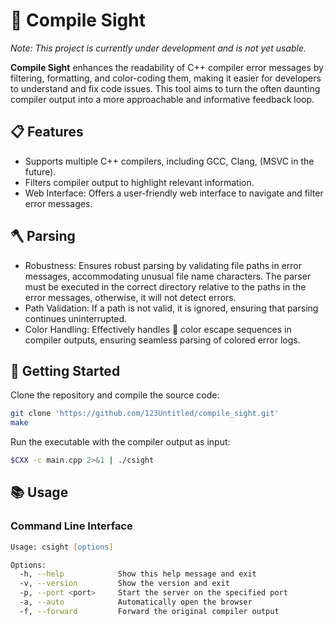 # 🔭 Compile Sight

*Note: This project is currently under development and is not yet usable.*

**Compile Sight** enhances the readability of C++ compiler error messages by filtering, formatting, and color-coding them, making it easier for developers to understand and fix code issues. This tool aims to turn the often daunting compiler output into a more approachable and informative feedback loop.

## 📋 Features

- Supports multiple C++ compilers, including GCC, Clang, (MSVC in the future).
- Filters compiler output to highlight relevant information.
- Web Interface: Offers a user-friendly web interface to navigate and filter error messages.


## 🪓 Parsing

- Robustness: Ensures robust parsing by validating file paths in error messages, accommodating unusual file name characters. The parser must be executed in the correct directory relative to the paths in the error messages, otherwise, it will not detect errors.
- Path Validation: If a path is not valid, it is ignored, ensuring that parsing continues uninterrupted.
- Color Handling: Effectively handles 🎨 color escape sequences in compiler outputs, ensuring seamless parsing of colored error logs.


## 🚀 Getting Started

Clone the repository and compile the source code:

```zsh
git clone 'https://github.com/123Untitled/compile_sight.git'
make
```

Run the executable with the compiler output as input:

```zsh
$CXX -c main.cpp 2>&1 | ./csight
```

## 📚 Usage

### Command Line Interface

```zsh
Usage: csight [options]

Options:
  -h, --help            Show this help message and exit
  -v, --version         Show the version and exit
  -p, --port <port>     Start the server on the specified port
  -a, --auto            Automatically open the browser
  -f, --forward         Forward the original compiler output
```



